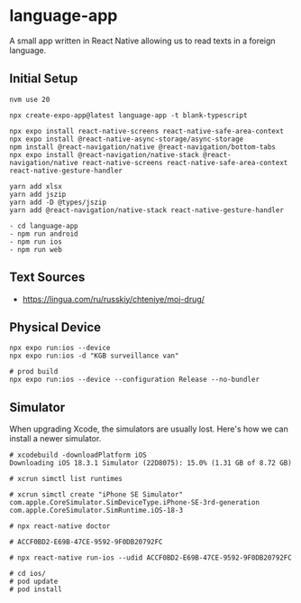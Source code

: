 # language-app

A small app written in React Native allowing us to read texts in a foreign language.

## Initial Setup

```
nvm use 20

npx create-expo-app@latest language-app -t blank-typescript

npx expo install react-native-screens react-native-safe-area-context
npx expo install @react-native-async-storage/async-storage
npm install @react-navigation/native @react-navigation/bottom-tabs
npx expo install @react-navigation/native-stack @react-navigation/native react-native-screens react-native-safe-area-context react-native-gesture-handler

yarn add xlsx
yarn add jszip
yarn add -D @types/jszip
yarn add @react-navigation/native-stack react-native-gesture-handler

- cd language-app
- npm run android
- npm run ios
- npm run web
```

## Text Sources

- <https://lingua.com/ru/russkiy/chteniye/moj-drug/>

## Physical Device

```
npx expo run:ios --device
npx expo run:ios -d "KGB surveillance van"

# prod build
npx expo run:ios --device --configuration Release --no-bundler
```

## Simulator

When upgrading Xcode, the simulators are usually lost. Here's how we can install a newer simulator.

```
# xcodebuild -downloadPlatform iOS
Downloading iOS 18.3.1 Simulator (22D8075): 15.0% (1.31 GB of 8.72 GB) 

# xcrun simctl list runtimes

# xcrun simctl create "iPhone SE Simulator" com.apple.CoreSimulator.SimDeviceType.iPhone-SE-3rd-generation com.apple.CoreSimulator.SimRuntime.iOS-18-3

# npx react-native doctor

# ACCF0BD2-E69B-47CE-9592-9F0DB20792FC

# npx react-native run-ios --udid ACCF0BD2-E69B-47CE-9592-9F0DB20792FC

# cd ios/
# pod update
# pod install
```
